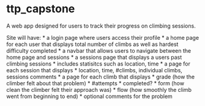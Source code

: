 # ttp_capstone

A web app designed for users to track their progress on climbing sessions.

Site will have:
     * a login page where users access their profile
     * a home page for each user that displays total number of climbs
     as well as hardest difficulty completed
     * a navbar that allows users to navigate between the home page and sessions
     * a sessions page that displays a users past climbing sessions
       * includes statisitcs such as location, time
     * a page for each session that displays
       * location, time, #climbs, individual climbs, sessions comments
     * a page for each climb that displays
       * grade (how the climber felt about that problem)
       * #attempts
       * completed?
       * form (how clean the climber felt their approach was)
       * flow (how smoothly the climb went from beginning to end)
       * optional comments for the problem